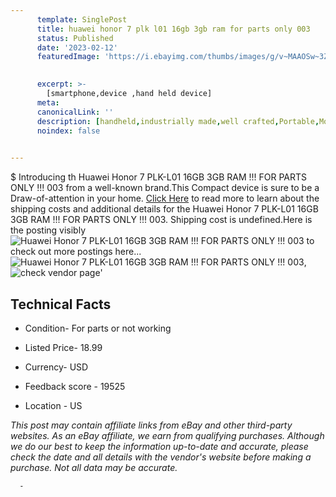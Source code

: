 ```yaml
---
      template: SinglePost
      title: huawei honor 7 plk l01 16gb 3gb ram for parts only 003
      status: Published
      date: '2023-02-12'
      featuredImage: 'https://i.ebayimg.com/thumbs/images/g/v~MAAOSw~3ZjYWKp/s-l225.jpg'
       

      excerpt: >-
        [smartphone,device ,hand held device]
      meta:
      canonicalLink: ''
      description: [handheld,industrially made,well crafted,Portable,Mobile,Compact,Convenient,Lightweight,Maneuverable,Man-portable,Miniature,Carriable,Hand-held,Light,Holdable,Transportable,Mobile device,Pocket-sized,On-the-go,Wireless,Cordless,Compact size,Convenient size, smartphone,device ,hand held device]
      noindex: false
      

---
```

$
      Introducing th Huawei Honor 7 PLK-L01 16GB 3GB RAM !!! FOR PARTS ONLY !!! 003 from a well-known brand.This Compact device  is sure to be a Draw-of-attention in your home. [Click Here](https://www.ebay.com/itm/285023183139?hash=item425cb4a123%3Ag%3Av%7EMAAOSw%7E3ZjYWKp&mkevt=1&mkcid=1&mkrid=711-53200-19255-0&campid=%253CePNCampaignId%253E&customid=%253CreferenceId%253E&toolid=10049) to read more to learn about the shipping costs and additional details for the Huawei Honor 7 PLK-L01 16GB 3GB RAM !!! FOR PARTS ONLY !!! 003. Shipping cost is undefined.Here is the posting visibly ![Huawei Honor 7 PLK-L01 16GB 3GB RAM !!! FOR PARTS ONLY !!! 003](https://i.ebayimg.com/thumbs/images/g/v~MAAOSw~3ZjYWKp/s-l225.jpg) to check out more postings here... ![Huawei Honor 7 PLK-L01 16GB 3GB RAM !!! FOR PARTS ONLY !!! 003](https://i.ebayimg.com/images/g/v~MAAOSw~3ZjYWKp/s-l1600.jpg), ![check vendor page](https://origin-galleryplus.ebayimg.com/ws/web/285023183139_2_0_1/225x225.jpg,https://origin-galleryplus.ebayimg.com/ws/web/285023183139_3_0_1/225x225.jpg,https://origin-galleryplus.ebayimg.com/ws/web/285023183139_4_0_1/225x225.jpg,https://origin-galleryplus.ebayimg.com/ws/web/285023183139_5_0_1/225x225.jpg,https://origin-galleryplus.ebayimg.com/ws/web/285023183139_6_0_1/225x225.jpg,https://origin-galleryplus.ebayimg.com/ws/web/285023183139_7_0_1/225x225.jpg,https://origin-galleryplus.ebayimg.com/ws/web/285023183139_8_0_1/225x225.jpg,https://origin-galleryplus.ebayimg.com/ws/web/285023183139_9_0_1/225x225.jpg,https://origin-galleryplus.ebayimg.com/ws/web/285023183139_10_0_1/225x225.jpg)'

      

 ## Technical Facts 



     
      

 - Condition- For parts or not working 


      

 - Listed Price- 18.99 


      

 - Currency- USD 


      

 - Feedback score - 19525 


      

 - Location - US 


      
      

 *_This post may contain affiliate links from eBay and other third-party websites. As an eBay affiliate, we earn from qualifying purchases. Although we do our best to keep the information up-to-date and accurate, please check the date and all details with the vendor's website before making a purchase. Not all data may be accurate._*




      -
